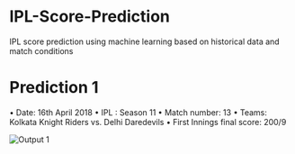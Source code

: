 # IPL-Score-Prediction
IPL score prediction using machine learning based on historical data and match conditions

# Prediction 1
• Date: 16th April 2018
• IPL : Season 11
• Match number: 13
• Teams: Kolkata Knight Riders vs. Delhi Daredevils
• First Innings final score: 200/9

![Output 1](images/output1.png)
